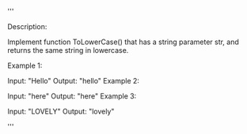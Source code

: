 '''

Description:

Implement function ToLowerCase() that has a string parameter str, and returns the same string in lowercase.

 

Example 1:

Input: "Hello"
Output: "hello"
Example 2:

Input: "here"
Output: "here"
Example 3:

Input: "LOVELY"
Output: "lovely"

'''
